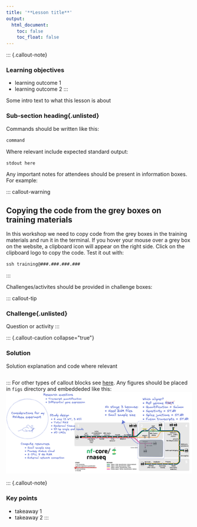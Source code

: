 ```yaml
---
title: '**Lesson title**'
output:
  html_document:
    toc: false
    toc_float: false
---
```


::: {.callout-note}

### **Learning objectives**

- learning outcome 1
- learning outcome 2
  :::

Some intro text to what this lesson is about

### **Sub-section heading**{.unlisted}

Commands should be written like this:

```default
command
```

Where relevant include expected standard output:

```default
stdout here
```

Any important notes for attendees should be present in information boxes. For example:

::: callout-warning

## Copying the code from the grey boxes on training materials

In this workshop we need to copy code from the grey boxes in the training materials and run it in the terminal. If you hover your mouse over a grey box on the website, a clipboard icon will appear on the right side. Click on the clipboard logo to copy the code. Test it out with:

```default
ssh training@###.###.###.###
```

:::

Challenges/activites should be provided in challenge boxes:

::: callout-tip

### **Challenge**{.unlisted}

Question or activity
:::

::: {.callout-caution collapse="true"}

### Solution

Solution explanation and code where relevant

```default

```

:::
For other types of callout blocks see [here](https://quarto.org/docs/authoring/callouts.html). Any figures should be placed in `figs` directory and embeddeded like this:
![](../figs/RNAseq_experiment.png)

::: {.callout-note}

### **Key points**

- takeaway 1
- takeaway 2
  :::

